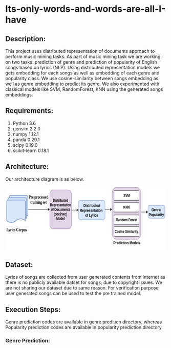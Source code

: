# Its-only-words-and-words-are-all-I-have

## Description:
This project uses distributed representation of documents approach to perform music mining tasks. As part of music mining task we are working on two tasks: prediction of genre and prediction of popularity of English songs based on lyrics (NLP). Using distributed representation models we gets embedding for each songs as well as embedding of each genre and popularity class.
We use cosine-similarity between songs embedding as well as genre embedding to predict its genre. We also experimented with classical models like SVM, RandomForest, KNN using the generated songs embeddings.  

## Requirements:
1. Python 3.6
2. gensim 2.2.0
3. numpy 1.12.1
4. panda 0.20.1
5. scipy 0.19.0
6. scikit-learn 0.18.1

## Architecture:
Our architecture diagram is as below.

<p align="center">
  <img width="640" height="200" src="Architecture/docvec.png">
</p>

## Dataset:
Lyrics of songs are collected from user generated contents from internet as there is no publicly available datset for songs, due to copyright issues. We are not sharing our dataset due to same reason. For verification purpose user generated songs can be used to test the pre trained model.

## Execution Steps:
Genre prediction codes are available in genre predition directory, whereas Popularity prediction codes are available in popularity prediction directory.
### Genre Prediction:
